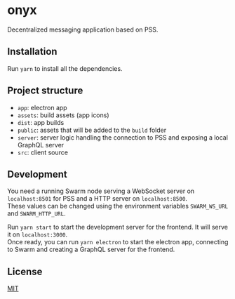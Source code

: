 # onyx

Decentralized messaging application based on PSS.

## Installation

Run `yarn` to install all the dependencies.

## Project structure

- `app`: electron app
- `assets`: build assets (app icons)
- `dist`: app builds
- `public`: assets that will be added to the `build` folder
- `server`: server logic handling the connection to PSS and exposing a local GraphQL server
- `src`: client source

## Development

You need a running Swarm node serving a WebSocket server on `localhost:8501` for PSS and a HTTP server on `localhost:8500`.  
These values can be changed using the environment variables `SWARM_WS_URL` and `SWARM_HTTP_URL`.

Run `yarn start` to start the development server for the frontend. It will serve it on `localhost:3000`.  
Once ready, you can run `yarn electron` to start the electron app, connecting to Swarm and creating a GraphQL server for the frontend.

## License

[MIT](LICENSE)
